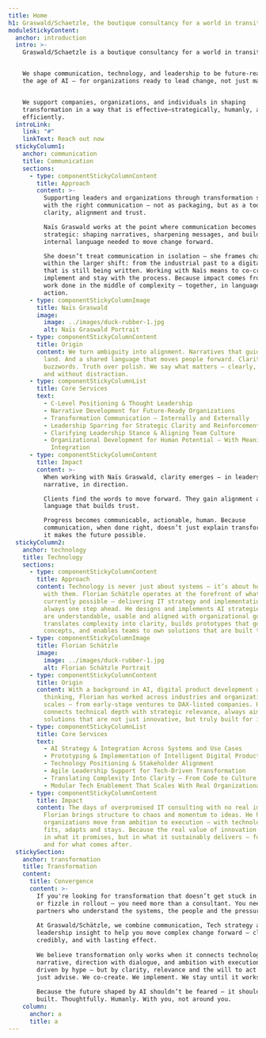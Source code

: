 ```yaml
---
title: Home
h1: Graswald/Schaetzle, the boutique consultancy for a world in transition
moduleStickyContent:
  anchor: introduction
  intro: >-
    Graswald/Schaetzle is a boutique consultancy for a world in transition.


    We shape communication, technology, and leadership to be future-ready for
    the age of AI – for organizations ready to lead change, not just manage it.


    We support companies, organizations, and individuals in shaping
    transformation in a way that is effective—strategically, humanly, and
    efficiently.
  introLink:
    link: "#"
    linkText: Reach out now
  stickyColumn1:
    anchor: communication
    title: Communication
    sections:
      - type: componentStickyColumnContent
        title: Approach
        content: >-
          Supporting leaders and organizations through transformation starts
          with the right communication – not as packaging, but as a tool for
          clarity, alignment and trust.  

          Naïs Graswald works at the point where communication becomes
          strategic: shaping narratives, sharpening messages, and building the
          internal language needed to move change forward.  

          She doesn’t treat communication in isolation – she frames challenges
          within the larger shift: from the industrial past to a digital future
          that is still being written. Working with Naïs means to co-create,
          implement and stay with the process. Because impact comes from the
          work done in the middle of complexity – together, in language, and in
          action.
      - type: componentStickyColumnImage
        title: Naïs Graswald
        image:
          image: ../images/duck-rubber-1.jpg
          alt: Naïs Graswald Portrait
      - type: componentStickyColumnContent
        title: Origin
        content: We turn ambiguity into alignment. Narratives that guide. Messages that
          land. And a shared language that moves people forward. Clarity over
          buzzwords. Truth over polish. We say what matters – clearly, directly
          and without distraction.
      - type: componentStickyColumnList
        title: Core Services
        text:
          - C-Level Positioning & Thought Leadership
          - Narrative Development for Future-Ready Organizations
          - Transformation Communication – Internally and Externally
          - Leadership Sparring for Strategic Clarity and Reinforcement
          - Clarifying Leadership Stance & Aligning Team Culture
          - Organizational Development for Human Potential – With Meaningful AI
            Integration
      - type: componentStickyColumnContent
        title: Impact
        content: >-
          When working with Naïs Graswald, clarity emerges – in leadership, in
          narrative, in direction.  

          Clients find the words to move forward. They gain alignment and
          language that builds trust.  

          Progress becomes communicable, actionable, human. Because
          communication, when done right, doesn’t just explain transformation –
          it makes the future possible.
  stickyColumn2:
    anchor: technology
    title: Technology
    sections:
      - type: componentStickyColumnContent
        title: Approach
        content: Technology is never just about systems – it’s about how people engage
          with them. Florian Schätzle operates at the forefront of what’s
          currently possible – delivering IT strategy and implementation that’s
          always one step ahead. He designs and implements AI strategies that
          are understandable, usable and aligned with organizational goals. He
          translates complexity into clarity, builds prototypes that go beyond
          concepts, and enables teams to own solutions that are built to last.
      - type: componentStickyColumnImage
        title: Florian Schätzle
        image:
          image: ../images/duck-rubber-1.jpg
          alt: Florian Schätzle Portrait
      - type: componentStickyColumnContent
        title: Origin
        content: With a background in AI, digital product development and systems
          thinking, Florian has worked across industries and organizational
          scales – from early-stage ventures to DAX-listed companies. His work
          connects technical depth with strategic relevance, always aiming for
          solutions that are not just innovative, but truly built for impact.
      - type: componentStickyColumnList
        title: Core Services
        text:
          - AI Strategy & Integration Across Systems and Use Cases
          - Prototyping & Implementation of Intelligent Digital Products
          - Technology Positioning & Stakeholder Alignment
          - Agile Leadership Support for Tech-Driven Transformation
          - Translating Complexity Into Clarity – From Code to Culture
          - Modular Tech Enablement That Scales With Real Organizational Needs
      - type: componentStickyColumnContent
        title: Impact
        content: The days of overpromised IT consulting with no real impact are over.
          Florian brings structure to chaos and momentum to ideas. He helps
          organizations move from ambition to execution – with technology that
          fits, adapts and stays. Because the real value of innovation lies not
          in what it promises, but in what it sustainably delivers – for today,
          and for what comes after.
  stickySection:
    anchor: transformation
    title: Transformation
    content:
      title: Convergence
      content: >-
        If you're looking for transformation that doesn’t get stuck in concepts
        or fizzle in rollout – you need more than a consultant. You need
        partners who understand the systems, the people and the pressure.  
          
        At Graswald/Schätzle, we combine communication, Tech strategy and
        leadership insight to help you move complex change forward – clearly,
        credibly, and with lasting effect.  
          
        We believe transformation only works when it connects technology with
        narrative, direction with dialogue, and ambition with execution. Not
        driven by hype – but by clarity, relevance and the will to act. We don’t
        just advise. We co-create. We implement. We stay until it works.  
          
        Because the future shaped by AI shouldn’t be feared – it should be
        built. Thoughtfully. Humanly. With you, not around you.
    column:
      anchor: a
      title: a
---
```

